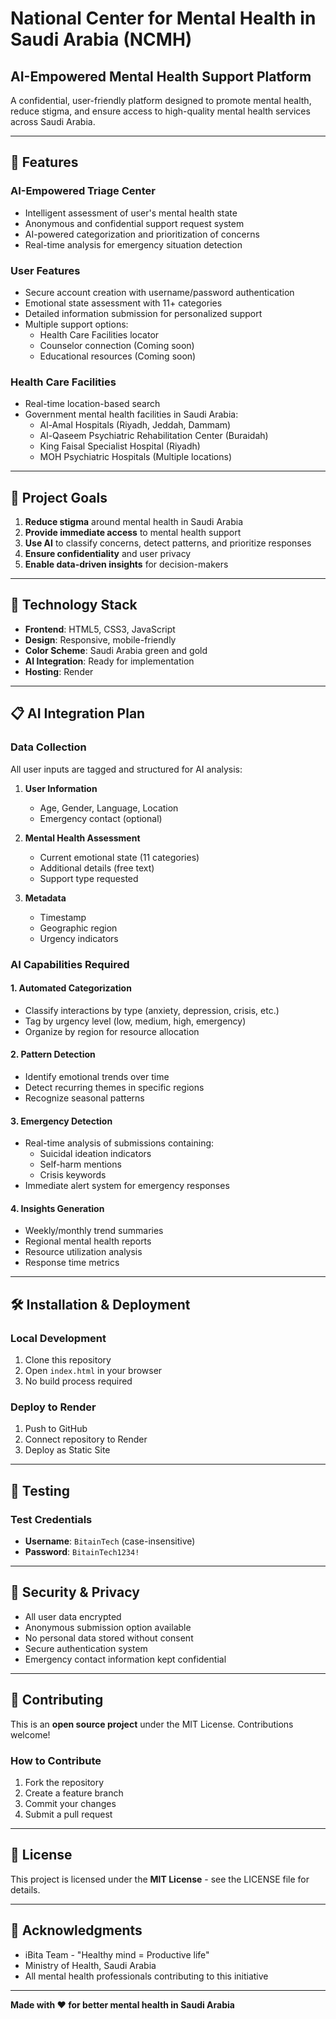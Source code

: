 # National Center for Mental Health in Saudi Arabia (NCMH)

## AI-Empowered Mental Health Support Platform

A confidential, user-friendly platform designed to promote mental health, reduce stigma, and ensure access to high-quality mental health services across Saudi Arabia.

---

## 🌟 Features

### **AI-Empowered Triage Center**
- Intelligent assessment of user's mental health state
- Anonymous and confidential support request system
- AI-powered categorization and prioritization of concerns
- Real-time analysis for emergency situation detection

### **User Features**
- Secure account creation with username/password authentication
- Emotional state assessment with 11+ categories
- Detailed information submission for personalized support
- Multiple support options:
  - Health Care Facilities locator
  - Counselor connection (Coming soon)
  - Educational resources (Coming soon)

### **Health Care Facilities**
- Real-time location-based search
- Government mental health facilities in Saudi Arabia:
  - Al-Amal Hospitals (Riyadh, Jeddah, Dammam)
  - Al-Qaseem Psychiatric Rehabilitation Center (Buraidah)
  - King Faisal Specialist Hospital (Riyadh)
  - MOH Psychiatric Hospitals (Multiple locations)

---

## 🎯 Project Goals

1. **Reduce stigma** around mental health in Saudi Arabia
2. **Provide immediate access** to mental health support
3. **Use AI** to classify concerns, detect patterns, and prioritize responses
4. **Ensure confidentiality** and user privacy
5. **Enable data-driven insights** for decision-makers

---

## 🚀 Technology Stack

- **Frontend**: HTML5, CSS3, JavaScript
- **Design**: Responsive, mobile-friendly
- **Color Scheme**: Saudi Arabia green and gold
- **AI Integration**: Ready for implementation
- **Hosting**: Render

---

## 📋 AI Integration Plan

### **Data Collection**
All user inputs are tagged and structured for AI analysis:

1. **User Information**
   - Age, Gender, Language, Location
   - Emergency contact (optional)

2. **Mental Health Assessment**
   - Current emotional state (11 categories)
   - Additional details (free text)
   - Support type requested

3. **Metadata**
   - Timestamp
   - Geographic region
   - Urgency indicators

### **AI Capabilities Required**

#### 1. **Automated Categorization**
- Classify interactions by type (anxiety, depression, crisis, etc.)
- Tag by urgency level (low, medium, high, emergency)
- Organize by region for resource allocation

#### 2. **Pattern Detection**
- Identify emotional trends over time
- Detect recurring themes in specific regions
- Recognize seasonal patterns

#### 3. **Emergency Detection**
- Real-time analysis of submissions containing:
  - Suicidal ideation indicators
  - Self-harm mentions
  - Crisis keywords
- Immediate alert system for emergency responses

#### 4. **Insights Generation**
- Weekly/monthly trend summaries
- Regional mental health reports
- Resource utilization analysis
- Response time metrics

---

## 🛠️ Installation & Deployment

### **Local Development**
1. Clone this repository
2. Open `index.html` in your browser
3. No build process required

### **Deploy to Render**
1. Push to GitHub
2. Connect repository to Render
3. Deploy as Static Site

---

## 🧪 Testing

### **Test Credentials**
- **Username**: `BitainTech` (case-insensitive)
- **Password**: `BitainTech1234!`

---

## 🔐 Security & Privacy

- All user data encrypted
- Anonymous submission option available
- No personal data stored without consent
- Secure authentication system
- Emergency contact information kept confidential

---

## 🤝 Contributing

This is an **open source project** under the MIT License. Contributions welcome!

### **How to Contribute**
1. Fork the repository
2. Create a feature branch
3. Commit your changes
4. Submit a pull request

---

## 📄 License

This project is licensed under the **MIT License** - see the LICENSE file for details.

---

## 🙏 Acknowledgments

- iBita Team - "Healthy mind = Productive life"
- Ministry of Health, Saudi Arabia
- All mental health professionals contributing to this initiative

---

**Made with ❤️ for better mental health in Saudi Arabia**